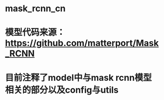 # mask_rcnn_cn
# 模型代码来源：https://github.com/matterport/Mask_RCNN
# 目前注释了model中与mask rcnn模型相关的部分以及config与utils
